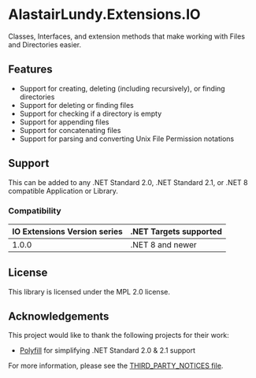 # AlastairLundy.Extensions.IO
 Classes, Interfaces, and extension methods that make working with Files and Directories easier. 

## Features
* Support for creating, deleting (including recursively), or finding directories
* Support for deleting or finding files
* Support for checking if a directory is empty
* Support for appending files
* Support for concatenating files
* Support for parsing and converting Unix File Permission notations

## Support 
This can be added to any .NET Standard 2.0, .NET Standard 2.1, or .NET 8 compatible Application or Library.

### Compatibility 

| IO Extensions Version series | .NET Targets supported | 
|------------------------------|------------------------|
| 1.0.0                        | .NET 8 and newer       |

## License

This library is licensed under the MPL 2.0 license.

## Acknowledgements
This project would like to thank the following projects for their work:
* [Polyfill](https://github.com/SimonCropp/Polyfill) for simplifying .NET Standard 2.0 & 2.1 support

For more information, please see the [THIRD_PARTY_NOTICES file](https://github.com/alastairlundy/IOExtensions/blob/main/THIRD_PARTY_NOTICES.txt).
